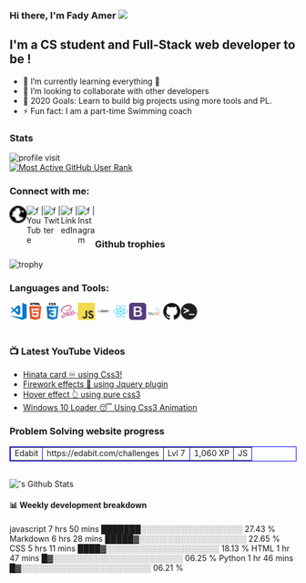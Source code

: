 ### Hi there, I'm Fady Amer <img src="https://media.giphy.com/media/hvRJCLFzcasrR4ia7z/giphy.gif" width="25px">

## I'm a CS student and Full-Stack web developer to be !
- 🌱 I’m currently learning everything 🤣
- 👯 I’m looking to collaborate with other developers
- 🥅 2020 Goals: Learn to build big projects using more tools and PL.
- ⚡ Fun fact: I am a part-time Swimming coach

### Stats 
<div align="left">
   
![profile visit](https://komarev.com/ghpvc/?username=fadyehabamer)
<br>
[![Most Active GitHub User Rank](https://endy419y2alipob.m.pipedream.net)](https://commits.top/egypt.html)

</div>

### Connect with me:
[<img align="left" alt="f" width="30px" src="https://raw.githubusercontent.com/iconic/open-iconic/master/svg/globe.svg" />][website]
[<img align="left" alt="f | YouTube" width="30px" src="https://cdn.jsdelivr.net/npm/simple-icons@v3/icons/youtube.svg" />][youtube]
[<img align="left" alt="f | Twitter" width="30px" src="https://cdn.jsdelivr.net/npm/simple-icons@v3/icons/twitter.svg" />][twitter]
[<img align="left" alt="f | LinkedIn" width="30px" src="https://cdn.jsdelivr.net/npm/simple-icons@v3/icons/linkedin.svg" />][linkedin]
[<img align="left" alt="f | Instagram" width="30px" src="https://cdn.jsdelivr.net/npm/simple-icons@v3/icons/instagram.svg" />][instagram]

<br />
<br />


### Github trophies
![trophy](https://github-profile-trophy.vercel.app/?username=fadyehabamer&theme=dark)
<br />

### Languages and Tools:
<!-- start tools and languages -->
<img align="left" alt="Visual Studio Code" width="30px" src="https://raw.githubusercontent.com/github/explore/80688e429a7d4ef2fca1e82350fe8e3517d3494d/topics/visual-studio-code/visual-studio-code.png" />
<img align="left" alt="HTML5" width="30px" src="https://raw.githubusercontent.com/github/explore/80688e429a7d4ef2fca1e82350fe8e3517d3494d/topics/html/html.png" />
<img align="left" alt="CSS3" width="30px" src="https://raw.githubusercontent.com/github/explore/80688e429a7d4ef2fca1e82350fe8e3517d3494d/topics/css/css.png" />
<img align="left" alt="Sass" width="30px" src="https://raw.githubusercontent.com/github/explore/80688e429a7d4ef2fca1e82350fe8e3517d3494d/topics/sass/sass.png" />
<img align="left" alt="JavaScript" width="30px"src="https://raw.githubusercontent.com/github/explore/80688e429a7d4ef2fca1e82350fe8e3517d3494d/topics/javascript/javascript.png"/>
<img align="left" alt="jquery" width="30px" src="https://raw.githubusercontent.com/github/explore/80688e429a7d4ef2fca1e82350fe8e3517d3494d/topics/jquery/jquery.png" />
<img align="left" alt="react" width="30px" src="https://raw.githubusercontent.com/github/explore/80688e429a7d4ef2fca1e82350fe8e3517d3494d/topics/react/react.png" />
<img align="left" alt="bootstrap" width="30px" src="https://raw.githubusercontent.com/github/explore/80688e429a7d4ef2fca1e82350fe8e3517d3494d/topics/bootstrap/bootstrap.png" />
<img align="left" alt="MySQL" width="30px" src="https://raw.githubusercontent.com/github/explore/80688e429a7d4ef2fca1e82350fe8e3517d3494d/topics/mysql/mysql.png" />
<img align="left" alt="GitHub" width="30px" src="https://raw.githubusercontent.com/github/explore/78df643247d429f6cc873026c0622819ad797942/topics/github/github.png" />
<img align="left" alt="terminal" width="30px" src="https://raw.githubusercontent.com/github/explore/80688e429a7d4ef2fca1e82350fe8e3517d3494d/topics/terminal/terminal.png" />

<!-- start tools and languages -->
<br />
<br />
<br />

### 📺 Latest YouTube Videos
<!-- YOUTUBE:START -->
- [Hinata card ♾️ using Css3!](https://www.youtube.com/watch?v=KJCMXjVpsG0&t=397s)
- [Firework effects 🎇 using Jquery plugin](https://www.youtube.com/watch?v=cqfYSoXj_UQ)
- [Hover effect 👆 using pure css3](https://www.youtube.com/watch?v=S2XvcUWyKWQ&t=18s)
- [Windows 10 Loader 😴 Using Css3 Animation](https://www.youtube.com/watch?v=zmYSQGYb0eM)
<!-- YOUTUBE:END -->



### Problem Solving website progress
<!-- start problem solving -->
<table border = "1" bordercolor = "blue">
   <tr>
    <td>Edabit</td>
    <td>https://edabit.com/challenges</td>
    <td>Lvl 7</td>
    <td>1,060 XP</td>
    <td>JS</td>
  </tr>  
</table>
<!-- end problem solving -->

<br />


<img align="" alt="'s Github Stats" src="https://github-readme-stats.vercel.app/api?username=fadyehabamer&show_icons=true&hide_border=true" />

#### :bar_chart: Weekly development breakdown

javascript   7 hrs 50 mins   ███████░░░░░░░░░░░░░░░░░░   27.43 % 
Markdown     6 hrs 28 mins   █████▓░░░░░░░░░░░░░░░░░░░   22.65 % 
CSS          5 hrs 11 mins   ████▓░░░░░░░░░░░░░░░░░░░░   18.13 % 
HTML         1 hr 47 mins    █▓░░░░░░░░░░░░░░░░░░░░░░░   06.25 % 
Python       1 hr 46 mins    █▓░░░░░░░░░░░░░░░░░░░░░░░   06.21 % 




[website]:   https://fady-amer.netlify.app/?fbclid=IwAR0YoDOni8mB5Fi3BoPSOdBRwfQueaN8QZL71CcclguDAU93ccBOxMEI92I
[twitter]:   https://twitter.com/fadyehabamer
[youtube]:   https://www.youtube.com/channel/UCgTxQ_Im4hFWgPM4Qgq6KzA?view_as=subscriber
[instagram]: https://www.instagram.com/fadyehabamer00/
[linkedin]:  https://www.linkedin.com/in/fady-amer/
